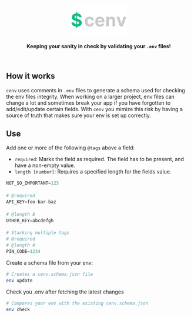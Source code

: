 <div align="center">

<img src=".github/logo.png" width="30%">

**Keeping your sanity in check by validating your `.env` files!**

</div>

<br>

## How it works

`cenv` uses comments in `.env` files to generate a schema used for checking the env files integrity. When working on a larger project, env files can change a lot and sometimes break your app if you have forgotten to add/edit/update certain fields. With `cenv` you mimize this risk by having a source of truth that makes sure your env is set up correctly.

## Use

Add one or more of the following `@tags` above a field:

- `required`: Marks the field as required. The field has to be present, and have a non-empty value.
- `length [number]`: Requires a specified length for the fields value.

```py
NOT_SO_IMPORTANT=123

# @required
API_KEY=foo-bar-baz

# @length 8
OTHER_KEY=abcdefgh

# Stacking multiple tags
# @required
# @length 4
PIN_CODE=1234
```

Create a schema file from your env:

```sh
# Creates a cenv.schema.json file
env update
```

Check you .env after fetching the latest changes

```sh
# Compares your env with the existing cenv.schema.json
env check
```
